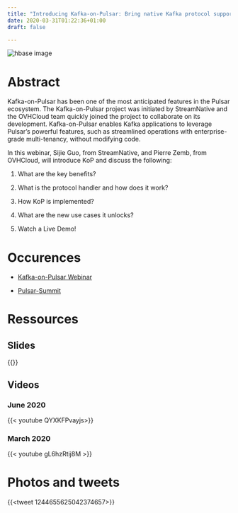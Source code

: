 ```yaml
---
title: "Introducing Kafka-on-Pulsar: Bring native Kafka protocol support to Apache Pulsar"
date: 2020-03-31T01:22:36+01:00
draft: false

---
```


![hbase image](/posts/announcing-kop/images/kop-1.png)

# Abstract


Kafka-on-Pulsar has been one of the most anticipated features in the Pulsar ecosystem. The Kafka-on-Pulsar project was initiated by StreamNative and the OVHCloud team quickly joined the project to collaborate on its development. Kafka-on-Pulsar enables Kafka applications to leverage Pulsar’s powerful features, such as streamlined operations with enterprise-grade multi-tenancy, without modifying code.

In this webinar, Sijie Guo, from StreamNative, and Pierre Zemb, from OVHCloud, will introduce KoP and discuss the following:

1. What are the key benefits?

2. What is the protocol handler and how does it work?

3. How KoP is implemented?

4. What are the new use cases it unlocks?

5. Watch a Live Demo! 

# Occurences

* [Kafka-on-Pulsar Webinar](https://zoom.com.cn/webinar/register/6515842602644/WN_l_i-3ekDSg6PwPFn7tqRvA)

* [Pulsar-Summit](https://pulsar-summit.org/sessions/kafka-on-pulsar-bringing-native-kafka-protocol-support-to-pulsar)

# Ressources

## Slides

{{<gslides link="https://docs.google.com/presentation/d/1fCRufPGZymsCJscGw-K4OFsY8CWwd59K2y2Mtnjx8pg/edit?usp=sharing" embedded="https://docs.google.com/presentation/d/e/2PACX-1vQepwqk4XZtrorcG70vhdI_wn7kuCgh30yPJtfmc0DwvYQYE2wR-WamIYuA-IYxs5911IAi8bBIkb0i">}}

## Videos

### June 2020
{{< youtube QYXKFPvayjs>}}

### March 2020

{{< youtube gL6hzRtij8M >}}

# Photos and tweets

{{<tweet 1244655625042374657>}}